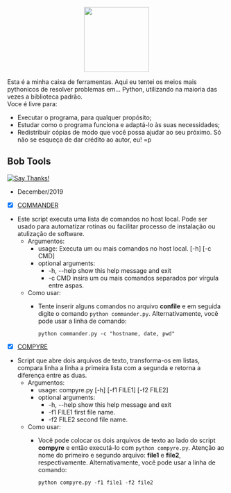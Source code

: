 <p align="center">
  <img src="https://cdn2.iconfinder.com/data/icons/circle-icons-1/64/toolbox-512.png" width=150/>
</p>

Esta é a minha caixa de ferramentas. Aqui eu tentei os meios mais pythonicos de resolver problemas em... Python, utilizando na maioria das vezes a biblioteca padrão.  
Voce é livre para:
* Executar o programa, para qualquer propósito;
* Estudar como o programa funciona e adaptá-lo às suas necessidades;
* Redistribuir cópias de modo que você possa ajudar ao seu próximo.
Só não se esqueça de dar crédito ao autor, eu! =p

## Bob Tools
[![Say Thanks!](https://img.shields.io/badge/Say%20Thanks-!-1EAEDB.svg)](https://saythanks.io/to/datalivre)

* December/2019
       
- [x] [COMMANDER](/python3/december/commander/) 
- Este script executa uma lista de comandos no host local. Pode ser usado para automatizar rotinas ou facilitar processo de instalação ou atulização de software.
  - Argumentos:
    - usage: Executa um ou mais comandos no host local. [-h] [-c CMD]
    - optional arguments:
        * -h, --help  show this help message and exit
        * -c CMD      insira um ou mais comandos separados por vírgula entre aspas.
  - Como usar:
    - Tente inserir alguns comandos no arquivo **confile** e em seguida digite o comando `python commander.py`. Alternativamente, você pode usar a linha de comando:
       
      `python commander.py -c "hostname, date, pwd"`
      
- [x] [COMPYRE](/python3/december/compyre/) 
- Script que abre dois arquivos de texto, transforma-os em listas, compara linha a linha a primeira lista com a segunda e retorna a diferença entre as duas.
  - Argumentos:
    - usage: compyre.py [-h] [-f1 FILE1] [-f2 FILE2]
    - optional arguments:
        * -h, --help  show this help message and exit
        * -f1 FILE1   first file name.
        * -f2 FILE2   second file name.
  - Como usar:
    - Você pode colocar os dois arquivos de texto ao lado do script **compyre** e então executá-lo com `python compyre.py`. Atenção ao nome do primeiro e segundo arquivo: **file1** e **file2**, respectivamente. Alternativamente, você pode usar a linha de comando:
       
         `python compyre.py -f1 file1 -f2 file2`

